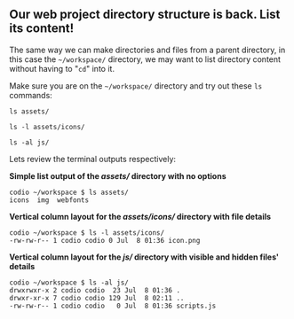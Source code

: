 ## Our web project directory structure is back. List its content!

The same way we can make directories and files from a parent directory, in this case the `~/workspace/` directory, we may want to list directory content without having to "`cd`" into it.

Make sure you are on the `~/workspace/` directory and try out these `ls` commands:

```
ls assets/
```

```
ls -l assets/icons/
```

```
ls -al js/
```

Lets review the terminal outputs respectively:

__Simple list output of the *assets/* directory with no options__

```
codio ~/workspace $ ls assets/
icons  img  webfonts
```

__Vertical column layout for the *assets/icons/* directory with file details__

```
codio ~/workspace $ ls -l assets/icons/
-rw-rw-r-- 1 codio codio 0 Jul  8 01:36 icon.png
```

__Vertical column layout for the *js/* directory with visible and hidden files' details__

```
codio ~/workspace $ ls -al js/
drwxrwxr-x 2 codio codio  23 Jul  8 01:36 .
drwxr-xr-x 7 codio codio 129 Jul  8 02:11 ..
-rw-rw-r-- 1 codio codio   0 Jul  8 01:36 scripts.js
```